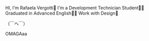 HI, I'm Rafaela Vergotti🤞
I'm a Development Technician Student👩‍💻
Graduated in Advanced English👩‍🎓
Work with Design🖤

（￣へ￣）

OMAGAaa